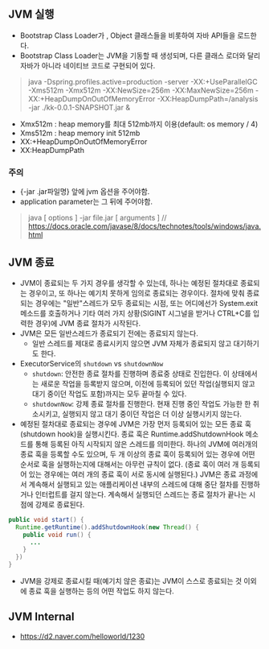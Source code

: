 ## JVM 실행

- Bootstrap Class Loader가 , Object 클래스들을 비롯하여 자바 API들을 로드한다.
- Bootstrap Class Loader는 JVM을 기동할 때 생성되며, 다른 클래스 로더와 달리 자바가 아니라 네이티브 코드로 구현되어 있다.
> java -Dspring.profiles.active=production -server -XX:+UseParallelGC -Xms512m -Xmx512m -XX:NewSize=256m -XX:MaxNewSize=256m -XX:+HeapDumpOnOutOfMemoryError -XX:HeapDumpPath=/analysis -jar ./kk-0.0.1-SNAPSHOT.jar &

- Xmx512m : heap memory를 최대 512mb까지 이용(default: os memory / 4)
- Xms512m : heap memory init 512mb
- XX:+HeapDumpOnOutOfMemoryError
- XX:HeapDumpPath

### 주의
- {-jar .jar파일명} 앞에 jvm 옵션을 주어야함.
- application parameter는 그 뒤에 주어야함.
> java [ options ] -jar file.jar [ arguments ] // https://docs.oracle.com/javase/8/docs/technotes/tools/windows/java.html


## JVM 종료

- JVM이 종료되는 두 가지 경우를 생각할 수 있는데, 하나는 예정된 절차대로 종료되는 경우이고, 또 하나는 예기치 못하게 임의로 종료되는 경우이다. 절차에 맞춰 종료되는 경우에는 "일반"스레드가 모두 종료되는 시점, 또는 어디에선가 System.exit메소드를 호출하거나 기타 여러 가지 상황(SIGINT 시그널을 받거나 CTRL+C를 입력한 경우)에 JVM 종료 절차가 시작된다.
- JVM은 모든 일반스레드가 종료되기 전에는 종료되지 않는다.
  - 일반 스레드를 제대로 종료시키지 않으면 JVM 자체가 종료되지 않고 대기하기도 한다.
- ExecutorService의 `shutdown` vs `shutdownNow`
  - `shutdown`: 안전한 종료 절차를 진행하며 종료중 상태로 진입한다. 이 상태에서는 새로운 작업을 등록받지 않으며, 이전에 등록되어 있던 작업(실행되지 않고 대기 중이던 작업도 포함)까지는 모두 끝마칠 수 있다.
  - `shutdownNow`: 강제 종료 절차를 진행한다. 현재 진행 중인 작업도 가능한 한 취소시키고, 실행되지 않고 대기 중이던 작업은 더 이상 실행시키지 않는다.
- 예정된 절차대로 종료되는 경우에 JVM은 가장 먼저 등록되어 있는 모든 종료 훅(shutdown hook)을 실행시킨다. 종료 훅은 Runtime.addShutdownHook 메소드를 통해 등록된 아직 시작되지 않은 스레드를 의미한다. 하나의 JVM에 여러개의 종료 훅을 등록할 수도 있으며, 두 개 이상의 종료 훅이 등록되어 있는 경우에 어떤 순서로 훅을 실행하는지에 대해서는 아무런 규칙이 없다. (종료 훅이 여러 개 등록되어 있는 경우에는 여러 개의 종료 훅이 서로 동시에 실행된다.) JVM은 종료 과정에서 계속해서 실행되고 있는 애플리케이션 내부의 스레드에 대해 중단 절차를 진행하거나 인터럽트를 걸지 않는다. 계속해서 실행되던 스레드는 종료 절차가 끝나는 시점에 강제로 종료된다.
```java
public void start() {
  Runtime.getRuntime().addShutdownHook(new Thread() {
    public void run() {
      ...
    }
  })
}
```
- JVM을 강제로 종료시킬 때(예기치 않은 종료)는 JVM이 스스로 종료되는 것 이외에 종료 훅을 실행하는 등의 어떤 작업도 하지 않는다.

## JVM Internal
- https://d2.naver.com/helloworld/1230
